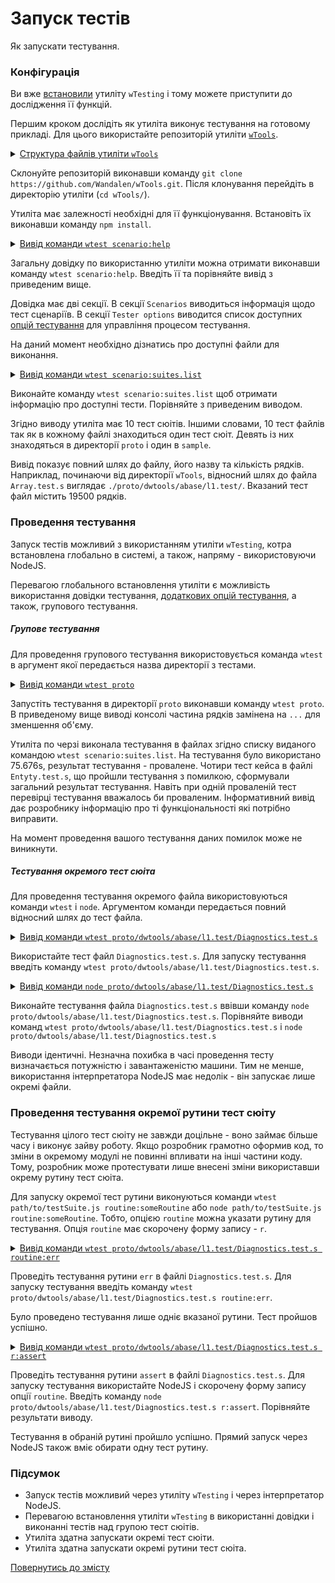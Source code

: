 # Запуск тестів

Як запускати тестування.

### Конфігурація

Ви вже [встановили](Installing.md) утиліту `wTesting` і тому можете приступити до дослідження її функцій. 

Першим кроком дослідіть як утиліта виконує тестування на готовому прикладі. Для цього використайте репозиторій утиліти [`wTools`](<https://github.com/Wandalen/wTools>).

<details>
  <summary><u>Структура файлів утиліти <code>wTools</code></u></summary>

```
wTools
   ├── .git
   ├── doc
   ├── out
   ├── proto
   ├── sample
   ├── ...
   └── package.json

```

</details>

Склонуйте репозиторій виконавши команду `git clone https://github.com/Wandalen/wTools.git`. Після клонування перейдіть в директорію утиліти (`cd wTools/`). 

Утиліта має залежності необхідні для її функціонування. Встановіть їх виконавши команду `npm install`.


<details>
  <summary><u>Вивід команди <code>wtest scenario:help</code></u></summary>

```
[user@user ~]$ wtest scenario:help
Scenarios :
  test : run tests, default scenario 
  help : get help 
  options.list : list available options 
  scenarios.list : list available scenarios 
  suites.list : list available suites 

Tester options
  scenario : Name of scenario to launch. To get scenarios list use scenario : "scenarios.list". Try: "node Some.test.js scenario:scenarios.list" 
  sanitareTime : Delay between runs of test suites and after the last to get sure nothing throwen asynchronously later. 
  fails : Maximum number of fails allowed before shutting down testing. 
  beeping : Make diagnosticBeep sound after testing to let developer know it's done. 
  coloring : Switch on/off coloring. 
  timing : Switch on/off measuing of time. 
  rapidity : How rapid teststing should be done. Increasing of the option decrase number of test routine to be executed. For rigorous testing 0 or 1 should be used. 5 for the fastest. Default is 3. 
  routineTimeOut : Limits the time that each test routine can use. If execution of routine takes too long time then fail will be reaported and error throwen. Default is 5000 ms. 
  concurrent : Runs test suite in parallel with other test suites. 
  verbosity : Level of details of report. Zero for nothing, one for single line report, nine for maximum verbosity. Default is 5. Short-cut: "v". Try: "node Some.test.js v:2" 
  importanceOfNegative : Increase verbosity of test checks which fails. It helps to see only fails and hide passes. Default is 9. Short-cut: "n". 
  silencing : Hooking and silencing of object's of testing console output to make clean report of testing. 
  shoulding : Switch on/off all should* tests checks. 
  accuracy : Change default accuracy. Each test routine could have own accuracy, which cant be overwritten by this option.

```

</details>

Загальну довідку по використанню утиліти можна отримати виконавши команду `wtest scenario:help`. Введіть її та порівняйте вивід з приведеним вище.

Довідка має дві секції. В секції `Scenarios` виводиться інформація щодо тест сценаріїв. В секції `Tester options` виводится список доступних [опцій тестування](TestOptions.md) для управління процесом тестування. 

На даний момент необхідно дізнатись про доступні файли для виконання. 

<details>
  <summary><u>Вивід команди <code>wtest scenario:suites.list</code></u></summary>

```
[user@user ~]$ wtest scenario:suites.list

/path_to_utility/wTools/proto/dwtools/abase/l1.test/Array.test.s:19500 - enabled
/path_to_utility/wTools/proto/dwtools/abase/l1.test/Diagnostics.test.s:309 - enabled
/path_to_utility/wTools/proto/dwtools/abase/l1.test/Entity.test.s:808 - enabled
/path_to_utility/wTools/proto/dwtools/abase/l1.test/Map.test.s:4034 - enabled
/path_to_utility/wTools/proto/dwtools/abase/l1.test/Regexp.test.s:1749 - enabled
/path_to_utility/wTools/proto/dwtools/abase/l1.test/Routine.test.s:1558 - enabled
/path_to_utility/wTools/proto/dwtools/abase/l1.test/String.test.s:3887 - enabled
/path_to_utility/wTools/proto/dwtools/abase/l1.test/Typing.test.s:97 - enabled
/path_to_utility/wTools/proto/dwtools/abase/l2.test/StringTools.test.s:10462 - enabled
/path_to_utility/wTools/sample/Sample.test.s:92 - enabled
10 test suites

```

</details>

Виконайте команду `wtest scenario:suites.list` щоб отримати інформацію про доступні тести. Порівняйте з приведеним виводом.

Згідно виводу утиліта має 10 тест сюітів. Іншими словами, 10 тест файлів так як в кожному файлі знаходиться один тест сюіт. Девять із них знаходяться в директорії `proto` i один в `sample`.

Вивід показує повний шлях до файлу, його назву та кількість рядків. Наприклад, починаючи від директорії `wTools`, відносний шлях до файла `Array.test.s` виглядає `./proto/dwtools/abase/l1.test/`. Вказаний тест файл містить 19500 рядків.

### Проведення тестування

Запуск тестів можливий з використанням утиліти `wTesting`, котра встановлена глобально в системі, а також, напряму - використовуючи NodeJS. 

Перевагою глобального встановлення утиліти є можливість використання довідки тестування, [додаткових опцій тестування](TestOptions.md), а також, групового тестування.

##### Групове тестування

Для проведення групового тестування використовується команда `wtest` в аргумент якої передається назва директорії з тестами.

<details>
  <summary><u>Вивід команди <code>wtest proto</code></u></summary>

```
[user@user ~]$ wtest proto

Running test suite ( Tools/base/l1/Array ) ..
    at  /path_to_utility/sources/wTools/proto/dwtools/abase/l1.test/Array.test.s:19500
      
      Passed test routine ( Tools/base/l1/Array / bufferFrom ) in 0.145s
      Passed test routine ( Tools/base/l1/Array / bufferRelen ) in 0.073s
      Passed test routine ( Tools/base/l1/Array / bufferRetype ) in 0.071s
      ...

    Passed test checks 4293 / 4293
    Passed test cases 1891 / 1891
    Passed test routines 173 / 173
    Test suite ( Tools/base/l1/Array ) ... in 44.598s ... ok

    Running test suite ( Tools/base/l1/Diagnostics ) ..
    at  /path_to_utility/sources/wTools/proto/dwtools/abase/l1.test/Diagnostics.test.s:309
      
      Passed test routine ( Tools/base/l1/Diagnostics / _err ) in 0.174s
      Passed test routine ( Tools/base/l1/Diagnostics / err ) in 0.061s
      Passed test routine ( Tools/base/l1/Diagnostics / errLog ) in 0.054s
      Passed test routine ( Tools/base/l1/Diagnostics / assert ) in 0.041s
      Passed test routine ( Tools/base/l1/Diagnostics / diagnosticStack ) in 0.048s

    Passed test checks 34 / 34
    Passed test cases 30 / 30
    Passed test routines 5 / 5
    Test suite ( Tools/base/l1/Diagnostics ) ... in 1.030s ... ok

    Running test suite ( Tools/base/l1/Entity ) ..
    at  /path_to_utility/sources/wTools/proto/dwtools/abase/l1.test/Entity.test.s:808
      
      Passed test routine ( Tools/base/l1/Entity / eachSample ) in 0.070s
      Passed test routine ( Tools/base/l1/Entity / entityMap ) in 0.094s
      Passed test routine ( Tools/base/l1/Entity / entityFilter ) in 0.073s
      ...
        Test check ( Tools/base/l1/Entity / entitySize / atomic type # 2 ) ... failed
        Test check ( Tools/base/l1/Entity / entitySize / arraylike # 4 ) ... failed
        Test check ( Tools/base/l1/Entity / entitySize / object # 5 ) ... failed
        Test check ( Tools/base/l1/Entity / entitySize / empty call # 6 ) ... failed
      Failed test routine ( Tools/base/l1/Entity / entitySize ) in 0.120s

    Passed test checks 80 / 84
    Passed test cases 76 / 80
    Passed test routines 9 / 10
    Test suite ( Tools/base/l1/Entity ) ... in 1.089s ... failed

    Running test suite ( Tools/base/l1/Map ) ..
    at  /path_to_utility/sources/wTools/proto/dwtools/abase/l1.test/Map.test.s:4034
      
      Passed test routine ( Tools/base/l1/Map / mapIs ) in 0.062s
      Passed test routine ( Tools/base/l1/Map / mapCloneAssigning ) in 0.081s
      Passed test routine ( Tools/base/l1/Map / mapExtendConditional ) in 0.072s
      ...
      
    Passed test checks 686 / 686
    Passed test cases 355 / 355
    Passed test routines 45 / 45
    Test suite ( Tools/base/l1/Map ) ... in 6.329s ... ok

    Running test suite ( Tools/base/l1/Regexp ) ..
    at  /path_to_utility/sources/wTools/proto/dwtools/abase/l1.test/Regexp.test.s:1749
      
      Passed test routine ( Tools/base/l1/Regexp / regexpIdentical ) in 0.069s
      Passed test routine ( Tools/base/l1/Regexp / regexpsSources ) in 0.143s
      Passed test routine ( Tools/base/l1/Regexp / regexpsJoin ) in 0.103s
      ...

    Passed test checks 237 / 237
    Passed test cases 211 / 211
    Passed test routines 15 / 15
    Test suite ( Tools/base/l1/Regexp ) ... in 2.755s ... ok

    Running test suite ( Tools/base/l1/Routine ) ..
    at  /path_to_utility/sources/wTools/proto/dwtools/abase/l1.test/Routine.test.s:1558
      
      Passed test routine ( Tools/base/l1/Routine / _routineJoin ) in 0.084s
      Passed test routine ( Tools/base/l1/Routine / constructorJoin ) in 0.165s
      Passed test routine ( Tools/base/l1/Routine / routineJoin ) in 0.075s
      ...

    Passed test checks 259 / 259
    Passed test cases 71 / 71
    Passed test routines 9 / 9
    Test suite ( Tools/base/l1/Routine ) ... in 2.290s ... ok

    Running test suite ( Tools/base/l1/String ) ..
    at  /path_to_utility/sources/wTools/proto/dwtools/abase/l1.test/String.test.s:3887
      
      Passed test routine ( Tools/base/l1/String / strLeft ) in 0.500s
      Passed test routine ( Tools/base/l1/String / strRight ) in 0.552s
      Passed test routine ( Tools/base/l1/String / strEquivalent ) in 0.075s
      ...

    Passed test checks 714 / 714
    Passed test cases 298 / 298
    Passed test routines 19 / 19
    Test suite ( Tools/base/l1/String ) ... in 4.814s ... ok

    Running test suite ( Tools/base/l1/Typing ) ..
    at  /path_to_utility/sources/wTools/proto/dwtools/abase/l1.test/Typing.test.s:97
      
      Passed test routine ( Tools/base/l1/Typing / objectLike ) in 0.074s
      Passed test routine ( Tools/base/l1/Typing / promiseIs ) in 0.042s
      Passed test routine ( Tools/base/l1/Typing / consequenceLike ) in 0.041s

    Passed test checks 20 / 20
    Passed test cases 2 / 2
    Passed test routines 3 / 3
    Test suite ( Tools/base/l1/Typing ) ... in 0.756s ... ok

    Running test suite ( Tools/base/l2/String ) ..
    at  /path_to_utility/sources/wTools/proto/dwtools/abase/l2.test/StringTools.test.s:10462
      
      Passed test routine ( Tools/base/l2/String / strRemoveBegin ) in 0.216s
      Passed test routine ( Tools/base/l2/String / strRemoveEnd ) in 0.226s
      Passed test routine ( Tools/base/l2/String / strRemove ) in 0.204s
      ...

    Passed test checks 1311 / 1311
    Passed test cases 930 / 930
    Passed test routines 40 / 40
    Test suite ( Tools/base/l2/String ) ... in 10.201s ... ok



  Testing ... in 75.676s ... failed

```

</details>

Запустіть тестування в директорії `proto` виконавши команду `wtest proto`. В приведеному вище виводі консолі частина рядків замінена на `...` для зменшення об'єму. 

Утиліта по черзі виконала тестування в файлах згідно списку виданого командою `wtest scenario:suites.list`. На тестування було використано 75.676s, результат тестування - провалене. Чотири тест кейса в файлі `Entyty.test.s`, що пройшли тестування з помилкою, сформували загальний результат тестування. Навіть при одній проваленій тест перевірці тестування вважалось би проваленим. Інформативний вивід дає розробнику інформацію про ті функціональності які потрібно виправити.

На момент проведення вашого тестування даних помилок може не виникнути.

##### Тестування окремого тест сюіта

Для проведення тестування окремого файла використовуються команди `wtest` i `node`. Аргументом команди передається повний відносний шлях до тест файла.

<details>
  <summary><u>Вивід команди <code>wtest proto/dwtools/abase/l1.test/Diagnostics.test.s</code></u></summary>

```
[user@user ~]$ wtest proto/dwtools/abase/l1.test/Diagnostics.test.s

Running test suite ( Tools/base/l1/Diagnostics ) ..
    at  /path_to_utility/sources/wTools/proto/dwtools/abase/l1.test/Diagnostics.test.s:309
      
      Passed test routine ( Tools/base/l1/Diagnostics / _err ) in 0.133s
      Passed test routine ( Tools/base/l1/Diagnostics / err ) in 0.075s
      Passed test routine ( Tools/base/l1/Diagnostics / errLog ) in 0.071s
      Passed test routine ( Tools/base/l1/Diagnostics / assert ) in 0.060s
      Passed test routine ( Tools/base/l1/Diagnostics / diagnosticStack ) in 0.053s

    Passed test checks 34 / 34
    Passed test cases 30 / 30
    Passed test routines 5 / 5
    Test suite ( Tools/base/l1/Diagnostics ) ... in 1.088s ... ok


  Testing ... in 1.679s ... ok

```

</details>

Використайте тест файл `Diagnostics.test.s`. Для запуску тестування введіть команду `wtest proto/dwtools/abase/l1.test/Diagnostics.test.s`. 

<details>
  <summary><u>Вивід команди <code>node proto/dwtools/abase/l1.test/Diagnostics.test.s</code></u></summary>

```
[user@user ~]$ node proto/dwtools/abase/l1.test/Diagnostics.test.s

Running test suite ( Tools/base/l1/Diagnostics ) ..
    at  /path_to_utility/sources/wTools/proto/dwtools/abase/l1.test/Diagnostics.test.s:309
      
      Passed test routine ( Tools/base/l1/Diagnostics / _err ) in 0.121s
      Passed test routine ( Tools/base/l1/Diagnostics / err ) in 0.079s
      Passed test routine ( Tools/base/l1/Diagnostics / errLog ) in 0.080s
      Passed test routine ( Tools/base/l1/Diagnostics / assert ) in 0.061s
      Passed test routine ( Tools/base/l1/Diagnostics / diagnosticStack ) in 0.048s

    Passed test checks 34 / 34
    Passed test cases 30 / 30
    Passed test routines 5 / 5
    Test suite ( Tools/base/l1/Diagnostics ) ... in 1.122s ... ok


  Testing ... in 1.725s ... ok

```

</details>

Виконайте тестування файла `Diagnostics.test.s` ввівши команду `node proto/dwtools/abase/l1.test/Diagnostics.test.s`. Порівняйте виводи команд `wtest proto/dwtools/abase/l1.test/Diagnostics.test.s` i `node proto/dwtools/abase/l1.test/Diagnostics.test.s`

Виводи ідентичні. Незначна похибка в часі проведення тесту визначається потужністю і завантаженістю машини. Тим не менше, використання інтерпретатора NodeJS має недолік - він запускає лише окремі файли.

### Проведення тестування окремої рутини тест сюіту

Тестування цілого тест сюіту не завжди доцільне - воно займає більше часу і виконує зайву роботу. Якщо розробник грамотно оформив код, то зміни в окремому модулі не повинні впливати на інші частини коду. Тому, розробник може протестувати лише внесені зміни використавши окрему рутину тест сюіта.

Для запуску окремої тест рутини виконуються команди `wtest path/to/testSuite.js routine:someRoutine` або `node path/to/testSuite.js routine:someRoutine`. Тобто, опцією `routine` можна указати рутину для тестування. Опція `routine` має скорочену форму запису - `r`.

<details>
  <summary><u>Вивід команди <code>wtest proto/dwtools/abase/l1.test/Diagnostics.test.s routine:err</code></u></summary>

```
[user@user ~]$ wtest proto/dwtools/abase/l1.test/Diagnostics.test.s routine:err

Running test suite ( Tools/base/l1/Diagnostics ) ..
    at  /path_to_utility/sources/wTools/proto/dwtools/abase/l1.test/Diagnostics.test.s:309
      
       Passed test routine ( Tools/base/l1/Diagnostics / err ) in 0.121s

    Passed test checks 9 / 9
    Passed test cases 9 / 9
    Passed test routines 1 / 1
    Test suite ( Tools/base/l1/Diagnostics ) ... in 0.765s ... ok


  Testing ... in 1.346s ... ok

```

</details>

Проведіть тестування рутини `err` в файлі `Diagnostics.test.s`. Для запуску тестування введіть команду `wtest proto/dwtools/abase/l1.test/Diagnostics.test.s routine:err`. 

Було проведено тестування лише одніє вказаної рутини. Тест пройшов успішно.

<details>
  <summary><u>Вивід команди <code>wtest proto/dwtools/abase/l1.test/Diagnostics.test.s r:assert</code></u></summary>

```
[user@user ~]$ wtest proto/dwtools/abase/l1.test/Diagnostics.test.s routine:assert

Running test suite ( Tools/base/l1/Diagnostics ) ..
    at  /path_to_utility/sources/wTools/proto/dwtools/abase/l1.test/Diagnostics.test.s:309
      
       Passed test routine ( Tools/base/l1/Diagnostics / assert ) in 0.068s

    Passed test checks 3 / 3
    Passed test cases 3 / 3
    Passed test routines 1 / 1
    Test suite ( Tools/base/l1/Diagnostics ) ... in 0.714s ... ok


  Testing ... in 1.290s ... ok

```

</details>

Проведіть тестування рутини `assert` в файлі `Diagnostics.test.s`. Для запуску тестування використайте NodeJS і скорочену форму запису опції `routine`. Введіть команду `node proto/dwtools/abase/l1.test/Diagnostics.test.s r:assert`. Порівняйте результати виводу.

Тестування в обраній рутині пройшло успішно. Прямий запуск через NodeJS також вміє обирати одну тест рутину.

### Підсумок

- Запуск тестів можливий через утиліту `wTesting` i через інтерпретатор NodeJS.
- Перевагою встановлення утиліти `wTesting` в використанні довідки і виконанні тестів над групою тест сюітів.
- Утиліта здатна запускати окремі тест сюіти.
- Утиліта здатна запускати окремі рутини тест сюіта.

[Повернутись до змісту](../README.md#Туторіали)